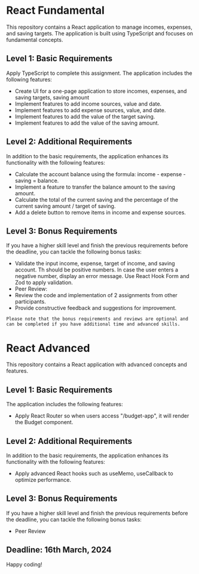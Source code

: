 # React Fundamental

This repository contains a React application to manage incomes, expenses, and saving targets. The application is built using TypeScript and focuses on fundamental concepts.

## Level 1: Basic Requirements

Apply TypeScript to complete this assignment. The application includes the following features:

- Create UI for a one-page application to store incomes, expenses, and saving targets, saving amount
- Implement features to add income sources, value and date.
- Implement features to add expense sources, value, and date.
- Implement features to add the value of the target saving.
- Implement features to add the value of the saving amount.

## Level 2: Additional Requirements

In addition to the basic requirements, the application enhances its functionality with the following features:

- Calculate the account balance using the formula: income - expense - saving = balance.
- Implement a feature to transfer the balance amount to the saving amount.
- Calculate the total of the current saving and the percentage of the current saving amount / target of saving.
- Add a delete button to remove items in income and expense sources.

## Level 3: Bonus Requirements

If you have a higher skill level and finish the previous requirements before the deadline, you can tackle the following bonus tasks:

- Validate the input income, expense, target of income, and saving account. Th should be positive numbers. In case the user enters a negative number, display an error message. Use React Hook Form and Zod to apply validation.
- Peer Review:
- Review the code and implementation of 2 assignments from other participants.
- Provide constructive feedback and suggestions for improvement.

`Please note that the bonus requirements and reviews are optional and can be completed if you have additional time and advanced skills.`

# React Advanced

This repository contains a React application with advanced concepts and features.

## Level 1: Basic Requirements

The application includes the following features:

- Apply React Router so when users access "/budget-app", it will render the Budget component.

## Level 2: Additional Requirements

In addition to the basic requirements, the application enhances its functionality with the following features:

- Apply advanced React hooks such as useMemo, useCallback to optimize performance.

## Level 3: Bonus Requirements

If you have a higher skill level and finish the previous requirements before the deadline, you can tackle the following bonus tasks:

- Peer Review

## Deadline: 16th March, 2024

Happy coding!
